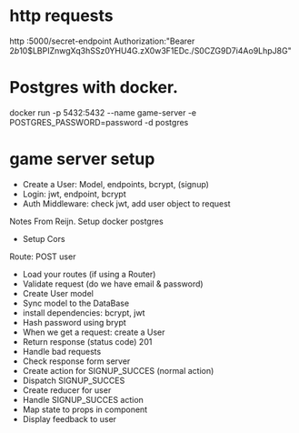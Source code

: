 # http requests

http :5000/secret-endpoint Authorization:"Bearer $2b$10$LBPIZnwgXq3hSSz0YHU4G.zX0w3F1EDc./S0CZG9D7i4Ao9LhpJ8G"

# Postgres with docker.  

docker run -p 5432:5432 --name game-server -e POSTGRES_PASSWORD=password -d postgres

# game server setup

- Create a User: Model, endpoints, bcrypt, (signup)
- Login: jwt, endpoint, bcrypt
- Auth Middleware: check jwt, add user object to request

Notes From Reijn.
Setup docker postgres

- Setup Cors

Route: POST user

- Load your routes (if using a Router)
- Validate request (do we have email & password)
- Create User model
- Sync model to the DataBase
- install dependencies: bcrypt, jwt
- Hash password using brypt
- When we get a request: create a User
- Return response (status code) 201
- Handle bad requests
- Check response form server
- Create action for SIGNUP_SUCCES (normal action)
- Dispatch SIGNUP_SUCCES
- Create reducer for user
- Handle SIGNUP_SUCCES action
- Map state to props in component
- Display feedback to user
